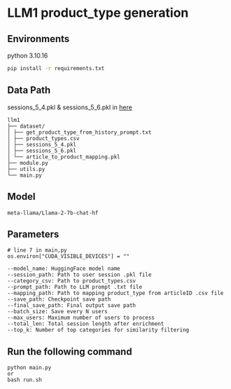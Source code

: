 # LLM1 product_type generation

Environments
---
python 3.10.16
```bash
pip install -r requirements.txt
```

Data Path
---
sessions_5_4.pkl & sessions_5_6.pkl in [here](https://drive.google.com/drive/folders/15yY3Y58dTSp_yLDWK5TkhHQZEE-My069)
```
llm1
├── dataset/
│ ├── get_product_type_from_history_prompt.txt
│ ├── product_types.csv
│ ├── sessions_5_4.pkl
│ ├── sessions_5_6.pkl
│ └── article_to_product_mapping.pkl
├── module.py
├── utils.py
└── main.py
```

Model
---

```
meta-llama/Llama-2-7b-chat-hf
```
Parameters
---
```
# line 7 in main,py 
os.environ["CUDA_VISIBLE_DEVICES"] = ""

--model_name: HuggingFace model name
--session_path: Path to user session .pkl file
--category_csv: Path to product_types.csv
--prompt_path: Path to LLM prompt .txt file
--mapping_path: Path to mapping product_type from articleID .csv file
--save_path: Checkpoint save path
--final_save_path: Final output save path
--batch_size: Save every N users
--max_users: Maximum number of users to process
--total_len: Total session length after enrichment
--top_k: Number of top categories for similarity filtering
```

Run the following command
---
```
python main.py
or 
bash run.sh
```

